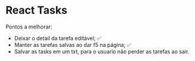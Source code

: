 # React Tasks

Pontos a melhorar:
- Deixar o detail da tarefa editável; ✅
- Manter as tarefas salvas ao dar f5 na página; ✅
- Salvar as tasks em um txt, para o usuario não perder as tarefas ao sair.